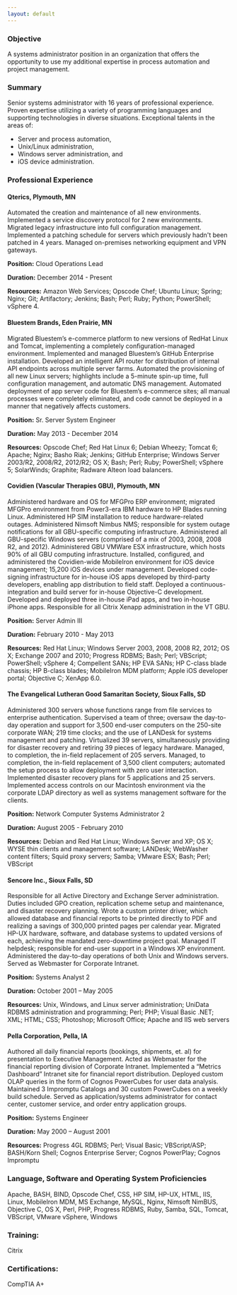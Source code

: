 ```yaml
---
layout: default
---
```

	
### Objective

A systems administrator position in an organization that offers the opportunity to use my additional expertise in process automation and project management.

### Summary

Senior systems administrator with 16 years of professional experience. Proven expertise utilizing a variety of programming languages and supporting technologies in diverse situations. Exceptional talents in the areas of:

* Server and process automation,
* Unix/Linux administration,
* Windows server administration, and
* iOS device administration.

### Professional Experience

#### Qterics, Plymouth, MN

Automated the creation and maintenance of all new environments. Implemented a service discovery protocol for 2 new environments. Migrated legacy infrastructure into full configuration management. Implemented a patching schedule for servers which previously hadn't been patched in 4 years. Managed on-premises networking equipment and VPN gateways.

**Position:** Cloud Operations Lead

**Duration:** December 2014 - Present

**Resources:** Amazon Web Services; Opscode Chef; Ubuntu Linux; Spring; Nginx; Git; Artifactory; Jenkins; Bash; Perl; Ruby; Python; PowerShell; vSphere 4.

#### Bluestem Brands, Eden Prairie, MN

Migrated Bluestem’s e-commerce platform to new versions of RedHat Linux and Tomcat, implementing a completely configuration-managed environment. Implemented and managed Bluestem’s GitHub Enterprise installation. Developed an intelligent API router for distribution of internal API endpoints across multiple server farms. Automated the provisioning of all new Linux servers; highlights include a 5-minute spin-up time, full configuration management, and automatic DNS management. Automated deployment of app server code for Bluestem’s e-commerce sites; all manual processes were completely eliminated, and code cannot be deployed in a manner that negatively affects customers.

**Position:** Sr. Server System Engineer

**Duration:** May 2013 - December 2014

**Resources:** Opscode Chef; Red Hat Linux 6; Debian Wheezy; Tomcat 6; Apache; Nginx; Basho Riak; Jenkins; GitHub Enterprise; Windows Server 2003/R2, 2008/R2, 2012/R2; OS X; Bash; Perl; Ruby; PowerShell; vSphere 5; SolarWinds; Graphite; Radware Alteon load balancers.

#### Covidien (Vascular Therapies GBU), Plymouth, MN

Administered hardware and OS for MFGPro ERP environment; migrated MFGPro environment from Power3-era IBM hardware to HP Blades running Linux. Administered HP SIM installation to reduce hardware-related outages. Administered Nimsoft Nimbus NMS; responsible for system outage notifications for all GBU-specific computing infrastructure. Administered all GBU-specific Windows servers (comprised of a mix of 2003, 2008, 2008 R2, and 2012). Administered GBU VMWare ESX infrastructure, which hosts 90% of all GBU computing infrastructure. Installed, configured, and administered the Covidien-wide MobileIron environment for iOS device management; 15,200 iOS devices under management. Developed code-signing infrastructure for in-house iOS apps developed by third-party developers, enabling app distribution to field staff. Deployed a continuous-integration and build server for in-house Objective-C development. Developed and deployed three in-house iPad apps, and two in-house iPhone apps. Responsible for all Citrix Xenapp administration in the VT GBU.

**Position:** Server Admin III

**Duration:** February 2010 - May 2013

**Resources:** Red Hat Linux; Windows Server 2003, 2008, 2008 R2, 2012; OS X; Exchange 2007 and 2010; Progress RDBMS; Bash; Perl; VBScript; PowerShell; vSphere 4; Compellent SANs; HP EVA SANs; HP C-class blade chassis; HP B-class blades; MobileIron MDM platform; Apple iOS developer portal; Objective C; XenApp 6.0.
		
#### The Evangelical Lutheran Good Samaritan Society, Sioux Falls, SD

Administered 300 servers whose functions range from file services to enterprise authentication. Supervised a team of three; oversaw the day-to-day operation and support for 3,500 end-user computers on the 250-site corporate WAN; 219 time clocks; and the use of LANDesk for systems management and patching. Virtualized 39 servers, simultaneously providing for disaster recovery and retiring 39 pieces of legacy hardware. Managed, to completion, the in-field replacement of 205 servers. Managed, to completion, the in-field replacement of 3,500 client computers; automated the setup process to allow deployment with zero user interaction. Implemented disaster recovery plans for 5 applications and 25 servers. Implemented access controls on our Macintosh environment via the corporate LDAP directory as well as systems management software for the clients.

**Position:** Network Computer Systems Administrator 2

**Duration:** August 2005 - February 2010

**Resources:** Debian and Red Hat Linux; Windows Server and XP; OS X; WYSE thin clients and management software; LANDesk; WebWasher content filters; Squid proxy servers; Samba; VMware ESX; Bash; Perl; VBScript

#### Sencore Inc., Sioux Falls, SD

Responsible for all Active Directory and Exchange Server administration. Duties included GPO creation, replication scheme setup and maintenance, and disaster recovery planning. Wrote a custom printer driver, which allowed database and financial reports to be printed directly to PDF and realizing a savings of 300,000 printed pages per calendar year. Migrated HP-UX hardware, software, and database systems to updated versions of each, achieving the mandated zero-downtime project goal. Managed IT helpdesk; responsible for end-user support in a Windows XP environment. Administered the day-to-day operations of both Unix and Windows servers. Served as Webmaster for Corporate Intranet.

**Position:** Systems Analyst 2

**Duration:** October 2001 – May 2005

**Resources:** Unix, Windows, and Linux server administration; UniData RDBMS administration and programming; Perl; PHP; Visual Basic .NET; XML; HTML; CSS; Photoshop; Microsoft Office; Apache and IIS web servers

#### Pella Corporation, Pella, IA

Authored all daily financial reports (bookings, shipments, et. al) for presentation to Executive Management. Acted as Webmaster for the financial reporting division of Corporate Intranet. Implemented a “Metrics Dashboard” Intranet site for financial report distribution. Deployed custom OLAP queries in the form of Cognos PowerCubes for user data analysis. Maintained 3 Impromptu Catalogs and 30 custom PowerCubes on a weekly build schedule. Served as application/systems administrator for contact center, customer service, and order entry application groups.

**Position:** Systems Engineer

**Duration:** May 2000 – August 2001

**Resources:** Progress 4GL RDBMS; Perl; Visual Basic; VBScript/ASP; BASH/Korn Shell; Cognos Enterprise Server; Cognos PowerPlay; Cognos Impromptu

### Language, Software and Operating System Proficiencies

Apache, BASH, BIND, Opscode Chef, CSS, HP SIM, HP-UX, HTML, IIS, Linux, MobileIron MDM, MS Exchange, MySQL, Nginx, Nimsoft NimBUS, Objective C, OS X, Perl, PHP, Progress RDBMS, Ruby, Samba, SQL, Tomcat, VBScript, VMware vSphere, Windows

### Training: 

Citrix

### Certifications:

CompTIA A+
